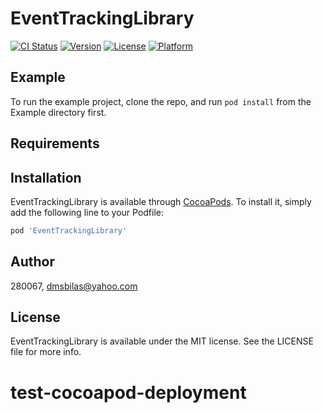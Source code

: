 # EventTrackingLibrary

[![CI Status](https://img.shields.io/travis/280067/EventTrackingLibrary.svg?style=flat)](https://travis-ci.org/280067/EventTrackingLibrary)
[![Version](https://img.shields.io/cocoapods/v/EventTrackingLibrary.svg?style=flat)](https://cocoapods.org/pods/EventTrackingLibrary)
[![License](https://img.shields.io/cocoapods/l/EventTrackingLibrary.svg?style=flat)](https://cocoapods.org/pods/EventTrackingLibrary)
[![Platform](https://img.shields.io/cocoapods/p/EventTrackingLibrary.svg?style=flat)](https://cocoapods.org/pods/EventTrackingLibrary)

## Example

To run the example project, clone the repo, and run `pod install` from the Example directory first.

## Requirements

## Installation

EventTrackingLibrary is available through [CocoaPods](https://cocoapods.org). To install
it, simply add the following line to your Podfile:

```ruby
pod 'EventTrackingLibrary'
```

## Author

280067, dmsbilas@yahoo.com

## License

EventTrackingLibrary is available under the MIT license. See the LICENSE file for more info.
# test-cocoapod-deployment
